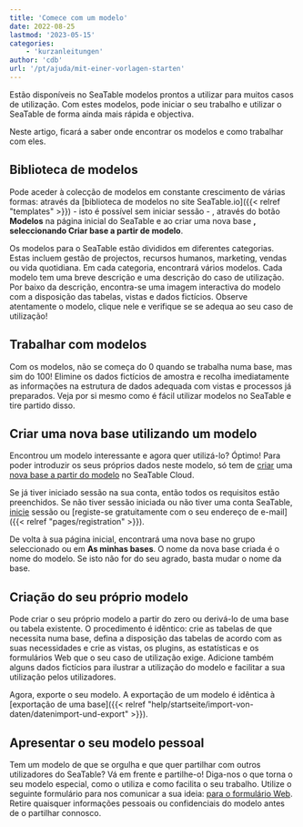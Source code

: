 ```yaml
---
title: 'Comece com um modelo'
date: 2022-08-25
lastmod: '2023-05-15'
categories:
    - 'kurzanleitungen'
author: 'cdb'
url: '/pt/ajuda/mit-einer-vorlagen-starten'
---
```


Estão disponíveis no SeaTable modelos prontos a utilizar para muitos casos de utilização. Com estes modelos, pode iniciar o seu trabalho e utilizar o SeaTable de forma ainda mais rápida e objectiva.

Neste artigo, ficará a saber onde encontrar os modelos e como trabalhar com eles.

## Biblioteca de modelos

Pode aceder à colecção de modelos em constante crescimento de várias formas: através da [biblioteca de modelos no site SeaTable.io]({{< relref "templates" >}}) - isto é possível sem iniciar sessão - , através do botão **Modelos** na página inicial do SeaTable e ao criar uma nova base **, seleccionando Criar base a partir de modelo**.

Os modelos para o SeaTable estão divididos em diferentes categorias. Estas incluem gestão de projectos, recursos humanos, marketing, vendas ou vida quotidiana. Em cada categoria, encontrará vários modelos. Cada modelo tem uma breve descrição e uma descrição do caso de utilização. Por baixo da descrição, encontra-se uma imagem interactiva do modelo com a disposição das tabelas, vistas e dados fictícios. Observe atentamente o modelo, clique nele e verifique se se adequa ao seu caso de utilização!

## Trabalhar com modelos

Com os modelos, não se começa do 0 quando se trabalha numa base, mas sim do 100! Elimine os dados fictícios de amostra e recolha imediatamente as informações na estrutura de dados adequada com vistas e processos já preparados. Veja por si mesmo como é fácil utilizar modelos no SeaTable e tire partido disso.

## Criar uma nova base utilizando um modelo

Encontrou um modelo interessante e agora quer utilizá-lo? Óptimo! Para poder introduzir os seus próprios dados neste modelo, só tem de [criar](https://seatable.io/pt/docs/arbeiten-mit-bases/anlegen-einer-base-mithilfe-einer-vorlage/) uma [nova base a partir do modelo](https://seatable.io/pt/docs/arbeiten-mit-bases/anlegen-einer-base-mithilfe-einer-vorlage/) no SeaTable Cloud.

Se já tiver iniciado sessão na sua conta, então todos os requisitos estão preenchidos. Se não tiver sessão iniciada ou não tiver uma conta SeaTable, [inicie](https://cloud.seatable.io/) sessão ou [registe-se gratuitamente com o seu endereço de e-mail]({{< relref "pages/registration" >}}).

De volta à sua página inicial, encontrará uma nova base no grupo seleccionado ou em **As minhas bases**. O nome da nova base criada é o nome do modelo. Se isto não for do seu agrado, basta mudar o nome da base.

## Criação do seu próprio modelo

Pode criar o seu próprio modelo a partir do zero ou derivá-lo de uma base ou tabela existente. O procedimento é idêntico: crie as tabelas de que necessita numa base, defina a disposição das tabelas de acordo com as suas necessidades e crie as vistas, os plugins, as estatísticas e os formulários Web que o seu caso de utilização exige. Adicione também alguns dados fictícios para ilustrar a utilização do modelo e facilitar a sua utilização pelos utilizadores.

Agora, exporte o seu modelo. A exportação de um modelo é idêntica à [exportação de uma base]({{< relref "help/startseite/import-von-daten/datenimport-und-export" >}}).

## Apresentar o seu modelo pessoal

Tem um modelo de que se orgulha e que quer partilhar com outros utilizadores do SeaTable? Vá em frente e partilhe-o! Diga-nos o que torna o seu modelo especial, como o utiliza e como facilita o seu trabalho. Utilize o seguinte formulário para nos comunicar a sua ideia: [para o formulário Web](https://cloud.seatable.io/dtable/forms/e41b7a37-adca-48b9-9650-9399f410494f/). Retire quaisquer informações pessoais ou confidenciais do modelo antes de o partilhar connosco.
